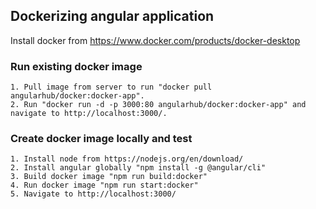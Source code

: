 ## Dockerizing angular application

Install docker from https://www.docker.com/products/docker-desktop

### Run existing docker image

    1. Pull image from server to run "docker pull angularhub/docker:docker-app". 
    2. Run "docker run -d -p 3000:80 angularhub/docker:docker-app" and navigate to http://localhost:3000/. 

### Create docker image locally and test 
    1. Install node from https://nodejs.org/en/download/
    2. Install angular globally "npm install -g @angular/cli"
    3. Build docker image "npm run build:docker"
    4. Run docker image "npm run start:docker"
    5. Navigate to http://localhost:3000/ 


